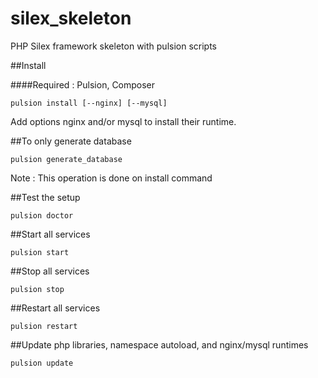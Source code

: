 # silex_skeleton
PHP Silex framework skeleton with pulsion scripts

##Install

####Required : Pulsion, Composer

    pulsion install [--nginx] [--mysql]

Add options nginx and/or mysql to install their runtime.

##To only generate database

    pulsion generate_database
Note : This operation is done on install command

##Test the setup

    pulsion doctor

##Start all services

    pulsion start

##Stop all services

    pulsion stop

##Restart all services

    pulsion restart

##Update php libraries, namespace autoload, and nginx/mysql runtimes

    pulsion update

